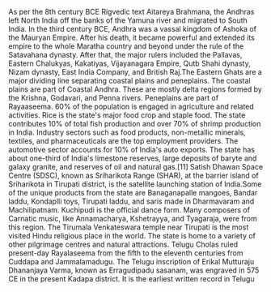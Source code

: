As per the 8th century BCE Rigvedic text Aitareya Brahmana, the Andhras left North India off the banks of the Yamuna river and migrated to South India. In the third century BCE, Andhra was a vassal kingdom of Ashoka of the Mauryan Empire. After his death, it became powerful and extended its empire to the whole Maratha country and beyond under the rule of the Satavahana dynasty. After that, the major rulers included the Pallavas, Eastern Chalukyas, Kakatiyas, Vijayanagara Empire, Qutb Shahi dynasty, Nizam dynasty, East India Company, and British Raj.The Eastern Ghats are a major dividing line separating coastal plains and peneplains. The coastal plains are part of Coastal Andhra. These are mostly delta regions formed by the Krishna, Godavari, and Penna rivers. Peneplains are part of Rayaaseema. 60% of the population is engaged in agriculture and related activities. Rice is the state's major food crop and staple food. The state contributes 10% of total fish production and over 70% of shrimp production in India. Industry sectors such as food products, non-metallic minerals, textiles, and pharmaceuticals are the top employment providers. The automotive sector accounts for 10% of India's auto exports. The state has about one-third of India's limestone reserves, large deposits of baryte and galaxy granite, and reserves of oil and natural gas.[11] Satish Dhawan Space Centre (SDSC), known as Sriharikota Range (SHAR), at the barrier island of Sriharikota in Tirupati district, is the satellite launching station of India.Some of the unique products from the state are Banaganapalle mangoes, Bandar laddu, Kondaplli toys, Tirupati laddu, and saris made in Dharmavaram and Machilipatnam. Kuchipudi is the official dance form. Many composers of Carnatic music, like Annamacharya, Kshetrayya, and Tyagaraja, were from this region. The Tirumala Venkateswara temple near Tirupati is the most visited Hindu religious place in the world. The state is home to a variety of other pilgrimage centres and natural attractions. Telugu Cholas ruled present-day Rayalaseema from the fifth to the eleventh centuries from Cuddapa and Jammalamadugu. The Telugu inscription of Erikal Mutturaju Dhananjaya Varma, known as Erragudipadu sasanam, was engraved in 575 CE in the present Kadapa district. It is the earliest written record in Telugu
<head>
